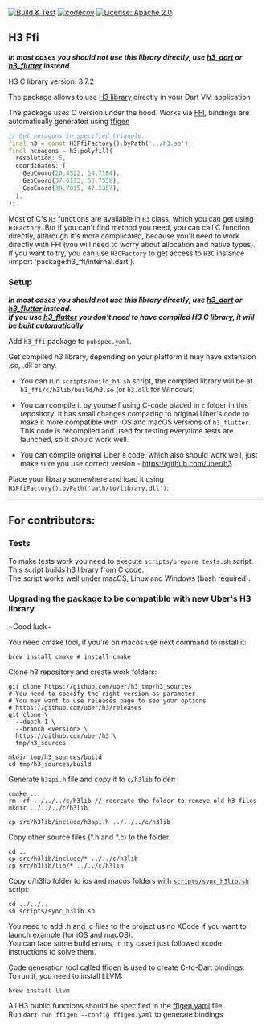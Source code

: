 <p>
<a href="https://github.com/festelo/h3_dart/actions"><img src="https://github.com/festelo/h3_dart/actions/workflows/tests.yml/badge.svg" alt="Build & Test"></a>
<a href="https://codecov.io/gh/festelo/h3_dart"><img src="https://codecov.io/gh/festelo/h3_dart/branch/master/graph/badge.svg" alt="codecov"></a>
<a href="https://opensource.org/licenses/Apache-2.0"><img src="https://img.shields.io/badge/License-Apache_2.0-blue.svg" alt="License: Apache 2.0"></a>
</p>

## H3 Ffi

***In most cases you should not use this library directly, use [h3_dart](https://pub.dev/packages/h3_dart/) or [h3_flutter](https://pub.dev/packages/h3_flutter/) instead.***  

H3 C library version: 3.7.2

The package allows to use [H3 library](https://github.com/uber/h3) directly in your Dart VM application

The package uses C version under the hood. 
Works via [FFI](https://pub.dev/packages/ffi), bindings are automatically generated using [ffigen](https://pub.dev/packages/ffige)

```dart
// Get hexagons in specified triangle.
final h3 = const H3FfiFactory().byPath('../h3.so');
final hexagons = h3.polyfill(
  resolution: 5,
  coordinates: [
    GeoCoord(20.4522, 54.7104),
    GeoCoord(37.6173, 55.7558),
    GeoCoord(39.7015, 47.2357),
  ],
);
```  

Most of C's `H3` functions are available in `H3` class, which you can get using `H3Factory`. But if you can't find method you need, you can call C function directly, althrough it's more complicated, because you'll need to work directly with FFI (you will need to worry about allocation and native types). If you want to try, you can use `H3CFactory` to get access to `H3C` instance (import 'package:h3_ffi/internal.dart').

### Setup

***In most cases you should not use this library directly, use [h3_dart](https://pub.dev/packages/h3_dart/) or [h3_flutter](https://pub.dev/packages/h3_flutter/) instead.***  
***If you use [h3_flutter](https://pub.dev/packages/h3_flutter/) you don't need to have compiled H3 C library, it will be built automatically***


Add `h3_ffi` package to `pubspec.yaml`.

Get compiled h3 library, depending on your platform it may have extension .so, .dll or any.

- You can run `scripts/build_h3.sh` script, the compiled library will be at `h3_ffi/c/h3lib/build/h3.so` (or `h3.dll` for Windows)

- You can compile it by yourself using C-code placed in `c` folder in this repository. It has small changes comparing to original Uber's code to make it more compatible with iOS and macOS versions of `h3_flutter`. This code is recompiled and used for testing everytime tests are launched, so it should work well.

- You can compile original Uber's code, which also should work well, just make sure you use correct version - https://github.com/uber/h3

Place your library somewhere and load it using `H3FfiFactory().byPath('path/to/library.dll')`:
  
-------------
## For contributors:

### Tests

To make tests work you need to execute `scripts/prepare_tests.sh` script. This script builds h3 library from C code.  
The script works well under macOS, Linux and Windows (bash required).  
  
### Upgrading the package to be compatible with new Uber's H3 library

\~Good luck\~
  

You need cmake tool, if you're on macos use next command to install it:
```
brew install cmake # install cmake
```

Clone h3 repository and create work folders:
```
git clone https://github.com/uber/h3 tmp/h3_sources 
# You need to specify the right version as parameter
# You may want to use releases page to see your options 
# https://github.com/uber/h3/releases
git clone \
  --depth 1 \
  --branch <version> \
  https://github.com/uber/h3 \
  tmp/h3_sources

mkdir tmp/h3_sources/build
cd tmp/h3_sources/build
```

Generate `h3api.h` file and copy it to `c/h3lib` folder:
```
cmake ..
rm -rf ../../../c/h3lib // recreate the folder to remove old h3 files
mkdir ../../../c/h3lib

cp src/h3lib/include/h3api.h ../../../c/h3lib
```

Copy other source files (*.h and *.c) to the folder.
```
cd ..
cp src/h3lib/include/* ../../c/h3lib
cp src/h3lib/lib/* ../../c/h3lib
```

Copy c/h3lib folder to ios and macos folders with [`scripts/sync_h3lib.sh`](../scripts/sync_h3lib.sh) script:
```
cd ../../..
sh scripts/sync_h3lib.sh
```

You need to add .h and .c files to the project using XCode if you want to launch example (for iOS and macOS).  
You can face some build errors, in my case i just followed xcode instructions to solve them.  

Code generation tool called [ffigen](https://pub.dev/packages/ffige) is used to create C-to-Dart bindings.  
To run it, you need to install LLVM:
```
brew install llvm
```

All H3 public functions should be specified in the [ffigen.yaml](ffigen.yaml) file.  
Run `dart run ffigen --config ffigen.yaml` to generate bindings